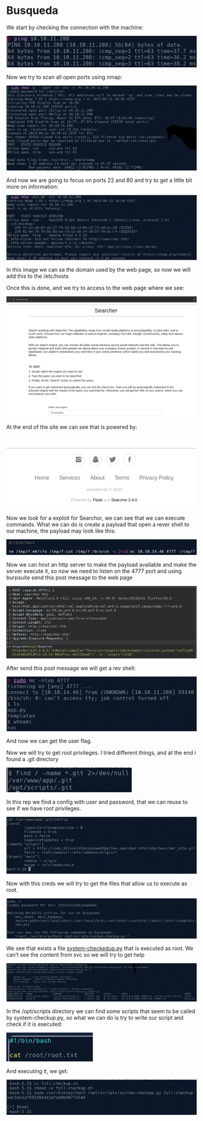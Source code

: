 # Busqueda

We start by checking the connection with the machine:

![Untitled](Busqueda_imgs/Untitled.png)

Now we try to scan all open ports using nmap:

![Untitled](Busqueda_imgs/Untitled%201.png)

And now we are going to focus on ports 22 and 80 and try to get a little bit more on information:

![Untitled](Busqueda_imgs/Untitled%202.png)

In this image we can se the domain used by the web page, so now we will add this to the /etc/hosts

Once this is done, and we try to access to the web page where we see:

![Untitled](Busqueda_imgs/Untitled%203.png)

At the end of the site we can see that is powered by:

![Untitled](Busqueda_imgs/Untitled%204.png)

Now we look for a exploit for Searchor, we can see that we can execute commands. What we can do is create a payload that open a rever shell to our machine, the payload may look like this:

![Untitled](Busqueda_imgs/Untitled%205.png)

Now we can host an http server to make the payload available and make the server execute it, so now we need to listen on the 4777 port and using burpsuite send this post message to the web page

![Untitled](Busqueda_imgs/Untitled%206.png)

After send this post message we will get a rev shell:

![Untitled](Busqueda_imgs/Untitled%207.png)

And now we can get the user flag.

Now we will try to get root privileges. I tried different things, and at the end i found a .git directory 

![Untitled](Busqueda_imgs/Untitled%208.png)

In this rep we find a config with user and password, that we can reuse to see if we have root privileges. 

![Untitled](Busqueda_imgs/Untitled%209.png)

Now with this creds we will try to get the files that allow us to execute as root.

![Untitled](Busqueda_imgs/Untitled%2010.png)

We see that exists a file [system-checkedup.py](http://system-checkedup.py) that is executed as root. We can’t see the content from svc so we will try to get help

![Untitled](Busqueda_imgs/Untitled%2011.png)

In the /opt/scripts directory we can find some scripts that seem to be called by system-checkup.py, so what we can do is try to write our script and check if it is executed:

![Untitled](Busqueda_imgs/Untitled%2012.png)

And executing it, we get: 

![Untitled](Busqueda_imgs/Untitled%2013.png)